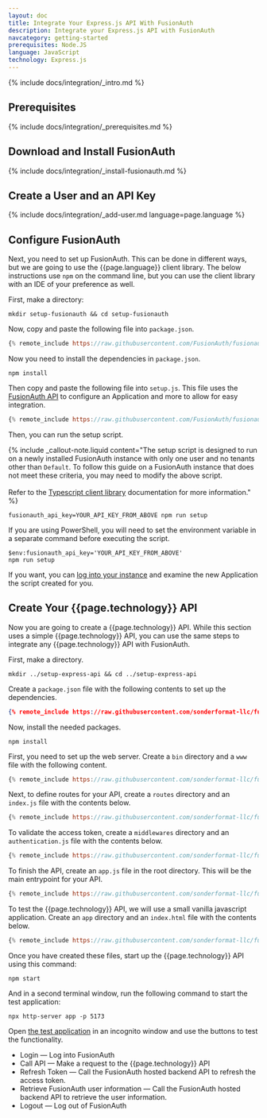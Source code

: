 ```yaml
---
layout: doc
title: Integrate Your Express.js API With FusionAuth
description: Integrate your Express.js API with FusionAuth
navcategory: getting-started
prerequisites: Node.JS
language: JavaScript
technology: Express.js
---
```


{% include docs/integration/_intro.md %}

## Prerequisites

{% include docs/integration/_prerequisites.md %}

## Download and Install FusionAuth

{% include docs/integration/_install-fusionauth.md %}

## Create a User and an API Key

{% include docs/integration/_add-user.md language=page.language %}

## Configure FusionAuth

Next, you need to set up FusionAuth. This can be done in different ways, but we are going to use the {{page.language}} client library. The below instructions use `npm` on the command line, but you can use the client library with an IDE of your preference as well.

First, make a directory:

```shell
mkdir setup-fusionauth && cd setup-fusionauth
```

Now, copy and paste the following file into `package.json`.

```javascript
{% remote_include https://raw.githubusercontent.com/FusionAuth/fusionauth-example-client-libraries/main/typescript/package.json %}
```

Now you need to install the dependencies in `package.json`.

```shell
npm install
```

Then copy and paste the following file into `setup.js`. This file uses the [FusionAuth API](/docs/v1/tech/apis/) to configure an Application and more to allow for easy integration.

```javascript
{% remote_include https://raw.githubusercontent.com/FusionAuth/fusionauth-example-client-libraries/main/typescript/setup.js %}
```

Then, you can run the setup script.

{% include _callout-note.liquid content="The setup script is designed to run on a newly installed FusionAuth instance with only one user and no tenants other than `Default`. To follow this guide on a FusionAuth instance that does not meet these criteria, you may need to modify the above script. <br><br> Refer to the [Typescript client library](/docs/v1/tech/client-libraries/typescript) documentation for more information." %}

```shell
fusionauth_api_key=YOUR_API_KEY_FROM_ABOVE npm run setup
```

If you are using PowerShell, you will need to set the environment variable in a separate command before executing the script.

```shell
$env:fusionauth_api_key='YOUR_API_KEY_FROM_ABOVE'
npm run setup
```

If you want, you can [log into your instance](http://localhost:9011) and examine the new Application the script created for you.

## Create Your {{page.technology}} API

Now you are going to create a {{page.technology}} API. While this section uses a simple {{page.technology}} API, you can use the same steps to integrate any {{page.technology}} API with FusionAuth.

First, make a directory.

```shell
mkdir ../setup-express-api && cd ../setup-express-api
```

Create a `package.json` file with the following contents to set up the dependencies.

```json
{% remote_include https://raw.githubusercontent.com/sonderformat-llc/fusionauth-example-express-api/master/package.json %}
```

Now, install the needed packages.

```shell
npm install
```

First, you need to set up the web server. Create a `bin` directory and a `www` file with the following content.

```javascript
{% remote_include https://raw.githubusercontent.com/sonderformat-llc/fusionauth-example-express-api/master/bin/www %}
```

Next, to define routes for your API, create a `routes` directory and an `index.js` file with the contents below.

```javascript
{% remote_include https://raw.githubusercontent.com/sonderformat-llc/fusionauth-example-express-api/master/routes/index.js %}
```

To validate the access token, create a `middlewares` directory and an `authentication.js` file with the contents below.

```javascript
{% remote_include https://raw.githubusercontent.com/sonderformat-llc/fusionauth-example-express-api/master/middlewares/authentication.js %}
```

To finish the API, create an `app.js` file in the root directory. This will be the main entrypoint for your API.

```javascript
{% remote_include https://raw.githubusercontent.com/sonderformat-llc/fusionauth-example-express-api/master/app.js %}
```

To test the {{page.technology}} API, we will use a small vanilla javascript application. Create an `app` directory and an `index.html` file with the contents below.

```javascript
{% remote_include https://raw.githubusercontent.com/sonderformat-llc/fusionauth-example-express-api/master/app/index.html %}
```

Once you have created these files, start up the {{page.technology}} API using this command:

```shell
npm start
```

And in a second terminal window, run the following command to start the test application:

```shell
npx http-server app -p 5173
```

Open [the test application](http://localhost:5173) in an incognito window and use the buttons to test the functionality.

* Login — Log into FusionAuth
* Call API — Make a request to the {{page.technology}} API
* Refresh Token — Call the FusionAuth hosted backend API to refresh the access token.
* Retrieve FusionAuth user information — Call the FusionAuth hosted backend API to retrieve the user information.
* Logout — Log out of FusionAuth
